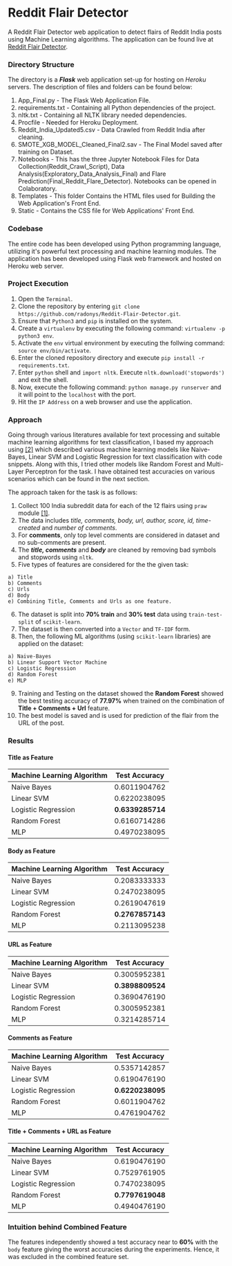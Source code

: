 # Reddit Flair Detector

A Reddit Flair Detector web application to detect flairs of Reddit India posts using Machine Learning algorithms. The application can be found live at [Reddit Flair Detector](https://redditindiaflair.herokuapp.com).

### Directory Structure

The directory is a ***Flask*** web application set-up for hosting on *Heroku* servers. The description of files and folders can be found below:

  1. App_Final.py - The Flask Web Application File.
  2. requirements.txt - Containing all Python dependencies of the project.
  3. nltk.txt - Containing all NLTK library needed dependencies.
  4. Procfile - Needed for Heroku Deployment.
  5. Reddit_India_Updated5.csv - Data Crawled from Reddit India after cleaning.
  6. SMOTE_XGB_MODEL_Cleaned_Final2.sav - The Final Model saved after training on Dataset.
  7. Notebooks - This has the three Jupyter Notebook Files for Data Collection(Reddit_Crawl_Script), Data Analysis(Exploratory_Data_Analysis_Final) and Flare Prediction(Final_Reddit_Flare_Detector). Notebooks can be opened in Colaboratory.
  8. Templates - This folder Contains the HTML files used for Building the Web Application's Front End.
  9. Static - Contains the CSS file for Web Applications' Front End.
  
### Codebase

The entire code has been developed using Python programming language, utilizing it's powerful text processing and machine learning modules. The application has been developed using Flask web framework and hosted on Heroku web server.

### Project Execution

  1. Open the `Terminal`.
  2. Clone the repository by entering `git clone https://github.com/radonys/Reddit-Flair-Detector.git`.
  3. Ensure that `Python3` and `pip` is installed on the system.
  4. Create a `virtualenv` by executing the following command: `virtualenv -p python3 env`.
  5. Activate the `env` virtual environment by executing the follwing command: `source env/bin/activate`.
  6. Enter the cloned repository directory and execute `pip install -r requirements.txt`.
  7. Enter `python` shell and `import nltk`. Execute `nltk.download('stopwords')` and exit the shell.
  8. Now, execute the following command: `python manage.py runserver` and it will point to the `localhost` with the port.
  9. Hit the `IP Address` on a web browser and use the application.
  
  
### Approach

Going through various literatures available for text processing and suitable machine learning algorithms for text classification, I based my approach using [[2]](https://towardsdatascience.com/multi-class-text-classification-model-comparison-and-selection-5eb066197568) which described various machine learning models like Naive-Bayes, Linear SVM and Logistic Regression for text classification with code snippets. Along with this, I tried other models like Random Forest and Multi-Layer Perceptron for the task. I have obtained test accuracies on various scenarios which can be found in the next section.

The approach taken for the task is as follows:

  1. Collect 100 India subreddit data for each of the 12 flairs using `praw` module [[1]](http://www.storybench.org/how-to-scrape-reddit-with-python/).
  2. The data includes *title, comments, body, url, author, score, id, time-created* and *number of comments*.
  3. For **comments**, only top level comments are considered in dataset and no sub-comments are present.
  4. The ***title, comments*** and ***body*** are cleaned by removing bad symbols and stopwords using `nltk`.
  5. Five types of features are considered for the the given task:
    
    a) Title
    b) Comments
    c) Urls
    d) Body
    e) Combining Title, Comments and Urls as one feature.
  6. The dataset is split into **70% train** and **30% test** data using `train-test-split` of `scikit-learn`.
  7. The dataset is then converted into a `Vector` and `TF-IDF` form.
  8. Then, the following ML algorithms (using `scikit-learn` libraries) are applied on the dataset:
    
    a) Naive-Bayes
    b) Linear Support Vector Machine
    c) Logistic Regression
    d) Random Forest
    e) MLP
   9. Training and Testing on the dataset showed the **Random Forest** showed the best testing accuracy of **77.97%** when trained on the combination of **Title + Comments + Url** feature.
   10. The best model is saved and is used for prediction of the flair from the URL of the post.
    
### Results

#### Title as Feature

| Machine Learning Algorithm | Test Accuracy     |
| -------------              |:-----------------:|
| Naive Bayes                | 0.6011904762      |
| Linear SVM                 | 0.6220238095      |
| Logistic Regression        | **0.6339285714**  |
| Random Forest              | 0.6160714286      |
| MLP                        | 0.4970238095      |

#### Body as Feature

| Machine Learning Algorithm | Test Accuracy     |
| -------------              |:-----------------:|
| Naive Bayes                | 0.2083333333      |
| Linear SVM                 | 0.2470238095      |
| Logistic Regression        | 0.2619047619      |
| Random Forest              | **0.2767857143**  |
| MLP                        | 0.2113095238      |

#### URL as Feature

| Machine Learning Algorithm | Test Accuracy     |
| -------------              |:-----------------:|
| Naive Bayes                | 0.3005952381      |
| Linear SVM                 | **0.3898809524**  |
| Logistic Regression        | 0.3690476190      |
| Random Forest              | 0.3005952381      |
| MLP                        | 0.3214285714      |

#### Comments as Feature

| Machine Learning Algorithm | Test Accuracy     |
| -------------              |:-----------------:|
| Naive Bayes                | 0.5357142857      |
| Linear SVM                 | 0.6190476190      |
| Logistic Regression        | **0.6220238095**  |
| Random Forest              | 0.6011904762      |
| MLP                        | 0.4761904762      |

#### Title + Comments + URL as Feature

| Machine Learning Algorithm | Test Accuracy     |
| -------------              |:-----------------:|
| Naive Bayes                | 0.6190476190      |
| Linear SVM                 | 0.7529761905      |
| Logistic Regression        | 0.7470238095      |
| Random Forest              | **0.7797619048**  |
| MLP                        | 0.4940476190      |


### Intuition behind Combined Feature

The features independently showed a test accuracy near to **60%** with the `body` feature giving the worst accuracies during the experiments. Hence, it was excluded in the combined feature set.


